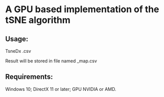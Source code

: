 
# A GPU based implementation of the tSNE algorithm

## Usage:

  TsneDx <input-file>.csv

  Result will be stored in file named <input-file>_map.csv

## Requirements:

  Windows 10; DirectX 11 or later; GPU NVIDIA or AMD.
